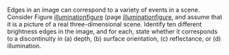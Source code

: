 

Edges in an image can correspond to a variety of events in a scene.
Consider Figure <a class="insideBookFigRef" target="_blank" href="https://aimacode.github.io/figures/illuminationfigure.png">illuminationfigure</a>
(page <a class="pageRef" title="" href="#">illuminationfigure</a>, and assume that it is a picture of a real
three-dimensional scene. Identify ten different brightness edges in the
image, and for each, state whether it corresponds to a discontinuity in
(a) depth, (b) surface orientation, (c) reflectance, or (d)
illumination.

